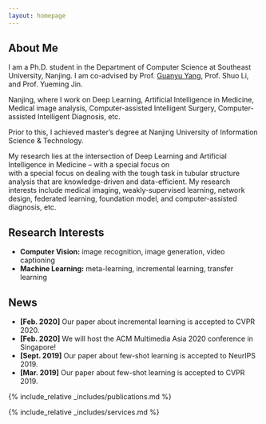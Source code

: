 ```yaml
---
layout: homepage
---
```


## About Me

I am a Ph.D. student in the Department of Computer Science at Southeast University, Nanjing. I am co-advised by Prof. [Guanyu Yang](https://cse.seu.edu.cn/2019/0103/c23024a257233/page.htm), Prof. Shuo Li, and Prof. Yueming Jin.


Nanjing, where I work on Deep Learning, Artificial Intelligence in Medicine, Medical image analysis, Computer-assisted Intelligent Surgery, Computer-assisted Intelligent Diagnosis, etc. 



Prior to this, I achieved master’s degree at Nanjing University of Information Science & Technology. 

My research lies at the intersection of Deep Learning and Artificial Intelligence in Medicine – with a special focus on  
with a special focus on dealing with the tough task in tubular structure analysis that are knowledge-driven and data-efficient. My research interests include medical imaging, weakly-supervised learning, network design, federated learning, foundation model, and computer-assisted diagnosis, etc.

## Research Interests

- **Computer Vision:** image recognition, image generation, video captioning
- **Machine Learning:** meta-learning, incremental learning, transfer learning

## News

- **[Feb. 2020]** Our paper about incremental learning is accepted to CVPR 2020.
- **[Feb. 2020]** We will host the ACM Multimedia Asia 2020 conference in Singapore!
- **[Sept. 2019]** Our paper about few-shot learning is accepted to NeurIPS 2019.
- **[Mar. 2019]** Our paper about few-shot learning is accepted to CVPR 2019.

{% include_relative _includes/publications.md %}

{% include_relative _includes/services.md %}
